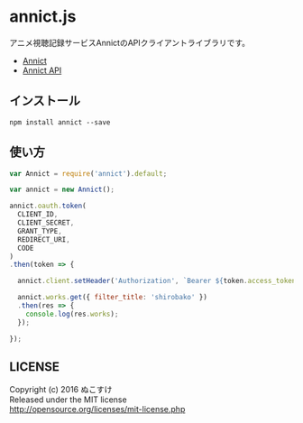 # annict.js
アニメ視聴記録サービスAnnictのAPIクライアントライブラリです。

- [Annict](https://annict.com/)
- [Annict API](https://annict.wikihub.io/)

## インストール
```
npm install annict --save
```

## 使い方
```js
var Annict = require('annict').default;

var annict = new Annict();

annict.oauth.token(
  CLIENT_ID,
  CLIENT_SECRET,
  GRANT_TYPE,
  REDIRECT_URI,
  CODE
)
.then(token => {

  annict.client.setHeader('Authorization', `Bearer ${token.access_token}`);

  annict.works.get({ filter_title: 'shirobako' })
  .then(res => {
    console.log(res.works);
  });

});
```

## LICENSE
Copyright (c) 2016 ぬこすけ  
Released under the MIT license  
http://opensource.org/licenses/mit-license.php
